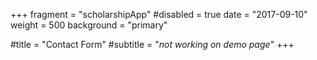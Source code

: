 +++
fragment = "scholarshipApp"
#disabled = true
date = "2017-09-10"
weight = 500
background = "primary"

#title = "Contact Form"
#subtitle  = "*not working on demo page*"
+++
